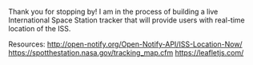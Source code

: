 Thank you for stopping by! I am in the process of building a live International Space Station tracker that will provide users with real-time location of the ISS.

Resources: http://open-notify.org/Open-Notify-API/ISS-Location-Now/
https://spotthestation.nasa.gov/tracking_map.cfm
https://leafletjs.com/
